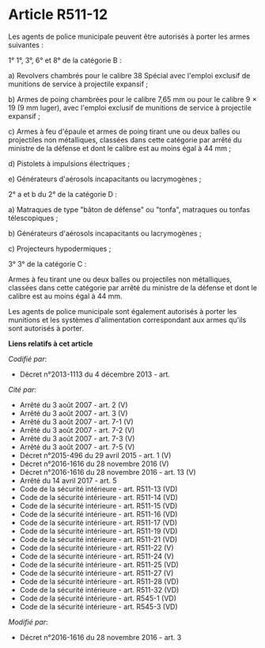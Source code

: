 # Article R511-12

Les agents de police municipale peuvent être autorisés à porter les armes suivantes : 

1° 1°, 3°, 6° et 8° de la catégorie B : 

a) Revolvers chambrés pour le calibre 38 Spécial avec l'emploi exclusif de munitions de service à projectile expansif  ; 

b) Armes de poing chambrées pour le calibre 7,65 mm ou pour le calibre 9 × 19 (9 mm luger), avec l'emploi exclusif de
munitions de service à projectile expansif  ; 

c) Armes à feu d'épaule et armes de poing tirant une ou deux balles ou projectiles non métalliques, classées dans cette
catégorie par arrêté du ministre de la défense et dont le calibre est au moins égal à 44 mm ; 

d) Pistolets à impulsions électriques ; 

e) Générateurs d'aérosols incapacitants ou lacrymogènes ; 

2° a et b du 2° de la catégorie D : 

a) Matraques de type "bâton de défense" ou "tonfa", matraques ou tonfas télescopiques ; 

b) Générateurs d'aérosols incapacitants ou lacrymogènes ; 

c) Projecteurs hypodermiques ; 

3° 3° de la catégorie C : 

Armes à feu tirant une ou deux balles ou projectiles non métalliques, classées dans cette catégorie par arrêté du ministre de
la défense et dont le calibre est au moins égal à 44 mm.

Les agents de police municipale sont également autorisés à porter les munitions et les systèmes d'alimentation correspondant
aux armes qu'ils sont autorisés à porter.

**Liens relatifs à cet article**

_Codifié par_:

  - Décret n°2013-1113 du 4 décembre 2013 - art.

_Cité par_:

  - Arrêté du 3 août 2007 - art. 2 (V)
  - Arrêté du 3 août 2007 - art. 3 (V)
  - Arrêté du 3 août 2007 - art. 7-1 (V)
  - Arrêté du 3 août 2007 - art. 7-2 (V)
  - Arrêté du 3 août 2007 - art. 7-3 (V)
  - Arrêté du 3 août 2007 - art. 7-5 (V)
  - Décret n°2015-496 du 29 avril 2015 - art. 1 (V)
  - Décret n°2016-1616 du 28 novembre 2016 (V)
  - Décret n°2016-1616 du 28 novembre 2016 - art. 13 (V)
  - Arrêté du 14 avril 2017 - art. 5
  - Code de la sécurité intérieure - art. R511-13 (VD)
  - Code de la sécurité intérieure - art. R511-14 (VD)
  - Code de la sécurité intérieure - art. R511-15 (VD)
  - Code de la sécurité intérieure - art. R511-16 (VD)
  - Code de la sécurité intérieure - art. R511-17 (VD)
  - Code de la sécurité intérieure - art. R511-19 (VD)
  - Code de la sécurité intérieure - art. R511-21 (VD)
  - Code de la sécurité intérieure - art. R511-22 (V)
  - Code de la sécurité intérieure - art. R511-24 (V)
  - Code de la sécurité intérieure - art. R511-25 (VD)
  - Code de la sécurité intérieure - art. R511-27 (V)
  - Code de la sécurité intérieure - art. R511-28 (VD)
  - Code de la sécurité intérieure - art. R511-32 (VD)
  - Code de la sécurité intérieure - art. R545-1 (VD)
  - Code de la sécurité intérieure - art. R545-3 (VD)

_Modifié par_:

  - Décret n°2016-1616 du 28 novembre 2016 - art. 3
